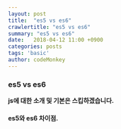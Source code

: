 ```yaml
---
layout: post
title:  "es5 vs es6"
crawlertitle: "es5 vs es6"
summary: "es5 vs es6"
date:   2018-04-12 11:00 +0900
categories: posts
tags: 'basic'
author: codeMonkey
---
```


### es5 vs es6 
**js에 대한 소개 및 기본은 스킵하겠습니다.**

#### es5와 es6 차이점.


